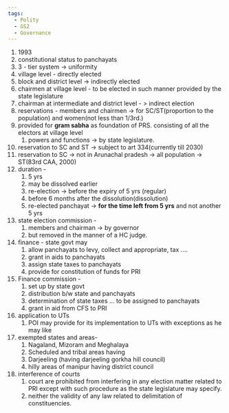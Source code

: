 ```yaml
---
tags:
  - Polity
  - GS2
  - Governance
---
```

1. 1993
2. constitutional status to panchayats
3. 3 - tier system -> uniformity
4. village level - directly elected 
5. block and district level -> indirectly elected
6. chairmen at village level - to be elected in such manner provided by the state legislature
7. chairman at intermediate and district level - > indirect election
8. reservations - members and chairmen -> for SC/ST(proportion to the population) and women(not less than 1/3rd.)
9. provided for **gram sabha** as foundation of PRS. consisting of all the electors at village level
	1. powers and functions  -> by state legislature.
10. reservation to SC and ST -> subject to art 334(currently till 2030)
11. reservation to SC -> not in Arunachal pradesh -> all population -> ST(83rd CAA, 2000)
12. duration -
	1. 5 yrs
	2. may be dissolved earlier
	3. re-election -> before the expiry of 5 yrs (regular)
	4. before 6 months after the dissolution(dissolution)
	5. re-elected panchayat -> **for the time left from 5 yrs** and not another 5 yrs
13. state election commission -
	1.  members and chairman -> by governor 
	2. but removed in the manner of a HC judge.
14. finance - state govt may
	1. allow panchayats to levy, collect and appropriate, tax ....
	2. grant in aids to panchayats
	3. assign state taxes to panchayats
	4. provide for constitution of funds for PRI
15. Finance commission - 
	1. set up by state govt
	2. distribution b/w state and panchayats
	3. determination of state taxes ... to be assigned to panchayats
	4. grant in aid from CFS to PRI
16. application to UTs
	1. POI may provide for its implementation to UTs with exceptions as he may like
17. exempted states  and areas- 
	1. Nagaland, Mizoram and Meghalaya
	2. Scheduled and tribal areas having
	3. Darjeeling (having darjeeling gorkha hill council)
	4. hilly areas of manipur having district council
18. interference of courts
	1. court are prohibited from interfering in any election matter related to PRI except with such procedure as the state legislature may specify.
	2. neither the validity of any law related to delimitation of constituencies.